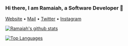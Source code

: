 <!-- ### Hi there 👋 -->

<!--
**christyram99/christyram99** is a ✨ _special_ ✨ repository because its `README.md` (this file) appears on your GitHub profile.

Here are some ideas to get you started:

- 🔭 I’m currently working on ...
- 🌱 I’m currently learning ...
- 👯 I’m looking to collaborate on ...
- 🤔 I’m looking for help with ...
- 💬 Ask me about ...
- 📫 How to reach me: ...
- 😄 Pronouns: ...
- ⚡ Fun fact: ...
-->

### Hi there, I am Ramaiah, a Software Developer 👋
 [Website](https://ramaiahtech.com) •
 [Mail](mailto:christyram99@gmail.com) •
 [Twitter](https://twitter.com/christyram99) •
 [Instagram](https://instagram.com/christyram99) 

[![Ramaiah's github stats](https://github-readme-stats.vercel.app/api?username=christyram99&count_private=true&show_icons=true&bg_color=#000)](https://github.com/anuraghazra/github-readme-stats)

[![Top Languages](https://github-readme-stats.vercel.app/api/top-langs/?username=christyram99&exclude_repo=store,MMS,Sara,faculty_blog,Find_Examination_Centre)](https://github.com/anuraghazra/github-readme-stats)
